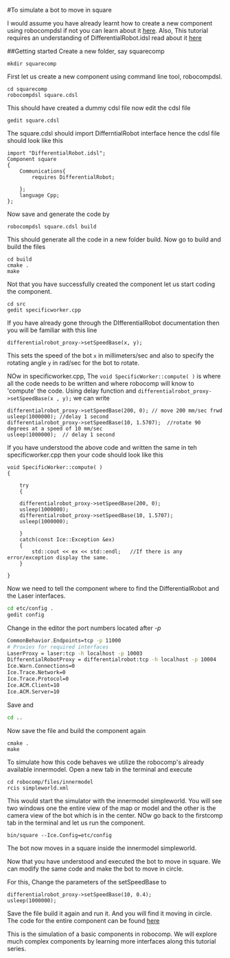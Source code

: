 #To simulate a bot to move in square

I would assume you have already learnt how to create a new component using robocompdsl if not you can learn about it [here](). Also, This tutorial requires an understanding of DifferentialRobot.idsl read about it [here]()

##Getting started
Create a new folder, say squarecomp

	mkdir squarecomp

First let us create a new component using command line tool, robocompdsl.

	cd squarecomp
	robocompdsl square.cdsl

This should have created a dummy cdsl file now edit the cdsl file
	
	gedit square.cdsl

The square.cdsl should import DifferntialRobot interface hence the cdsl file should look like this

	import "DifferentialRobot.idsl";
	Component square
	{
		Communications{
			requires DifferentialRobot;

		};
		language Cpp;
	};

Now save and generate the code by
	
	robocompdsl square.cdsl build

This should generate all the code in a new folder build. Now go to build and build the files

	cd build
	cmake .
	make

Not that you have successfully created the component let us start coding the component.
	
	cd src
	gedit specificworker.cpp

If you have already gone through the DIfferentialRobot documentation then you will be familiar with this line

	differentialrobot_proxy->setSpeedBase(x, y);

This sets the speed of the bot `x` in millimeters/sec and also to specify the rotating angle `y` in rad/sec for the bot to rotate.

NOw in specificworker.cpp, The `void SpecificWorker::compute( )` is where all the code needs to be written and where robocomp will know to 'compute' the code. Using delay function and `differentialrobot_proxy->setSpeedBase(x , y);` we can write

	differentialrobot_proxy->setSpeedBase(200, 0); // move 200 mm/sec frwd
  	usleep(1000000); //delay 1 second
  	differentialrobot_proxy->setSpeedBase(10, 1.5707);  //rotate 90 degrees at a speed of 10 mm/sec
  	usleep(1000000);  // delay 1 second

If you have understood the above code and written the same in teh specificworker.cpp then your code should look like this

	void SpecificWorker::compute( )
	{
  
    	try
    	{
   
  		differentialrobot_proxy->setSpeedBase(200, 0); 
  		usleep(1000000);
  		differentialrobot_proxy->setSpeedBase(10, 1.5707); 
  		usleep(1000000);
           	
    	}
    	catch(const Ice::Exception &ex)
    	{
        	std::cout << ex << std::endl;   //If there is any error/exception display the same.
    	}
  
	}

Now we need to tell the component where to find the DifferentialRobot and the Laser interfaces.

```bash
cd etc/config .
gedit config
```
 
Change in the editor the port numbers located after *-p* 

```bash
CommonBehavior.Endpoints=tcp -p 11000
# Proxies for required interfaces
LaserProxy = laser:tcp -h localhost -p 10003
DifferentialRobotProxy = differentialrobot:tcp -h localhost -p 10004
Ice.Warn.Connections=0
Ice.Trace.Network=0
Ice.Trace.Protocol=0
Ice.ACM.Client=10
Ice.ACM.Server=10
```

Save and

```bash
cd ..
```

Now save the file and build the component again

	cmake .
	make

To simulate how this code behaves we utilize the robocomp's already available innermodel. Open a new tab in the terminal and execute

	cd robocomp/files/innermodel
	rcis simpleworld.xml

This would start the simulator with the innermodel simpleworld. You will see two windows one the entire view of the map or model and the other is the camera view of the bot which is in the center. NOw go back to the firstcomp tab in the terminal and let us run the component.

	bin/square --Ice.Config=etc/config

The bot now moves in a square inside the innermodel simpleworld.

Now that you have understood and executed the bot to move in square. We can modify the same code and make the bot to move in circle.

For this, Change the parameters of the setSpeedBase to

	differentialrobot_proxy->setSpeedBase(10, 0.4); 
  	usleep(1000000); 

Save the file build it again and run it. And you will find it moving in circle. The code for the entire component can be found [here](https://github.com/parasKumarSahu/robocomp-coding-examples/tree/master/Cpp-examples/squarecomp)

This is the simulation of a basic components in robocomp. We will explore much complex components by learning more interfaces along this tutorial series.
 

	
